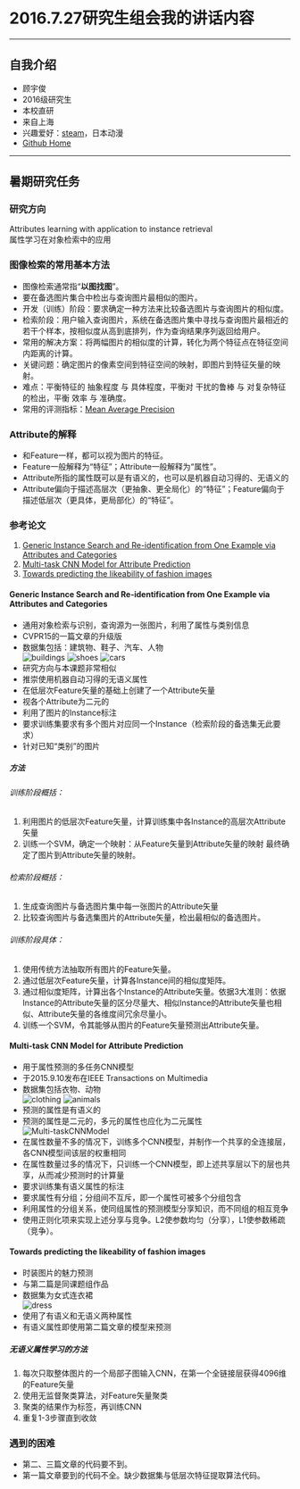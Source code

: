 # 2016.7.27研究生组会我的讲话内容

******

## 自我介绍

* 顾宇俊
* 2016级研究生
* 本校直研
* 来自上海
* 兴趣爱好：[steam](http://steamcommunity.com/profiles/76561198024249336/)，日本动漫
* [Github Home](https://github.com/guyj93)

******

## 暑期研究任务

### 研究方向

Attributes learning with application to instance retrieval  
属性学习在对象检索中的应用

### 图像检索的常用基本方法

* 图像检索通常指“**以图找图**”。
* 要在备选图片集合中检出与查询图片最相似的图片。
* 开发（训练）阶段：要求确定一种方法来比较备选图片与查询图片的相似度。
* 检索阶段：用户输入查询图片，系统在备选图片集中寻找与查询图片最相近的若干个样本，按相似度从高到底排列，作为查询结果序列返回给用户。
* 常用的解决方案：将两幅图片的相似度的计算，转化为两个特征点在特征空间内距离的计算。
* 关键问题：确定图片的像素空间到特征空间的映射，即图片到特征矢量的映射。
* 难点：平衡特征的 抽象程度 与 具体程度，平衡对 干扰的鲁棒 与 对复杂特征的检出，平衡 效率 与 准确度。
* 常用的评测指标：[Mean Average Precision](https://en.wikipedia.org/wiki/Information_retrieval)

### Attribute的解释

* 和Feature一样，都可以视为图片的特征。
* Feature一般解释为“特征”；Attribute一般解释为“属性”。
* Attribute所指的属性既可以是有语义的，也可以是机器自动习得的、无语义的
* Attribute偏向于描述高层次（更抽象、更全局化）的“特征”；Feature偏向于描述低层次（更具体，更局部化）的“特征”。

### 参考论文

1. [Generic Instance Search and Re-identification from One Example via Attributes and Categories](http://arxiv.org/pdf/1605.07104.pdf)
2. [Multi-task CNN Model for Attribute Prediction](http://arxiv.org/pdf/1601.00400.pdf)
3. [Towards predicting the likeability of fashion images](http://arxiv.org/pdf/1511.05296.pdf)

#### Generic Instance Search and Re-identification from One Example via Attributes and Categories

* 通用对象检索与识别，查询源为一张图片，利用了属性与类别信息
* CVPR15的一篇文章的升级版
* 数据集包括：建筑物、鞋子、汽车、人物  
![buildings](https://raw.githubusercontent.com/guyj93/gistIsBlocked/master/ReportOnDiscussion2016.7.27/buildings.PNG)
![shoes](https://raw.githubusercontent.com/guyj93/gistIsBlocked/master/ReportOnDiscussion2016.7.27/shoes.PNG)
![cars](https://raw.githubusercontent.com/guyj93/gistIsBlocked/master/ReportOnDiscussion2016.7.27/cars.PNG)
* 研究方向与本课题非常相似
* 推崇使用机器自动习得的无语义属性
* 在低层次Feature矢量的基础上创建了一个Attribute矢量
* 视各个Attribute为二元的
* 利用了图片的Instance标注
* 要求训练集要求有多个图片对应同一个Instance（检索阶段的备选集无此要求）
* 针对已知“类别”的图片

##### 方法

###### 训练阶段概括：  

1. 利用图片的低层次Feature矢量，计算训练集中各Instance的高层次Attribute矢量
2. 训练一个SVM，确定一个映射：从Feature矢量到Attribute矢量的映射
最终确定了图片到Attribute矢量的映射。

###### 检索阶段概括：  

1. 生成查询图片与备选图片集中每一张图片的Attribute矢量
2. 比较查询图片与备选集图片的Attribute矢量，检出最相似的备选图片。

###### 训练阶段具体：

1. 使用传统方法抽取所有图片的Feature矢量。
2. 通过低层次Feature矢量，计算各Instance间的相似度矩阵。
3. 通过相似度矩阵，计算出各个Instance的Attribute矢量。依据3大准则：依据Instance的Attribute矢量的区分尽量大、相似Instance的Attribute矢量也相似、Attribute矢量的各维度间冗余尽量小。
4. 训练一个SVM，令其能够从图片的Feature矢量预测出Attribute矢量。

#### Multi-task CNN Model for Attribute Prediction

* 用于属性预测的多任务CNN模型
* 于2015.9.10发布在IEEE Transactions on Multimedia
* 数据集包括衣物、动物  
![clothing](https://raw.githubusercontent.com/guyj93/gistIsBlocked/master/ReportOnDiscussion2016.7.27/clothing.PNG)
![animals](https://raw.githubusercontent.com/guyj93/gistIsBlocked/master/ReportOnDiscussion2016.7.27/animals.PNG)
* 预测的属性是有语义的
* 预测的属性是二元的，多元的属性也应化为二元属性  
![Multi-taskCNNModel](https://raw.githubusercontent.com/guyj93/gistIsBlocked/master/ReportOnDiscussion2016.7.27/multitaskCNN.PNG)
* 在属性数量不多的情况下，训练多个CNN模型，并制作一个共享的全连接层，各CNN模型间该层的权重相同
* 在属性数量过多的情况下，只训练一个CNN模型，即上述共享层以下的层也共享，从而减少预测时的计算量
* 要求训练集有语义属性的标注
* 要求属性有分组；分组间不互斥，即一个属性可被多个分组包含
* 利用属性的分组关系，使同组属性的预测模型分享知识，而不同组的相互竞争
* 使用正则化项来实现上述分享与竞争。L2使参数均匀（分享），L1使参数稀疏（竞争）。

#### Towards predicting the likeability of fashion images

* 时装图片的魅力预测
* 与第二篇是同课题组作品
* 数据集为女式连衣裙  
![dress](https://raw.githubusercontent.com/guyj93/gistIsBlocked/master/ReportOnDiscussion2016.7.27/dress.PNG)
* 使用了有语义和无语义两种属性
* 有语义属性即使用第二篇文章的模型来预测

##### 无语义属性学习的方法

1. 每次只取整体图片的一个局部子图输入CNN，在第一个全链接层获得4096维的Feature矢量
2. 使用无监督聚类算法，对Feature矢量聚类
3. 聚类的结果作为标签，再训练CNN
4. 重复1-3步骤直到收敛

### 遇到的困难

* 第二、三篇文章的代码要不到。
* 第一篇文章要到的代码不全。缺少数据集与低层次特征提取算法代码。

